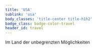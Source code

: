 ```yaml
---
title: 'USA'
sublink: 'usa'
body_classes: 'title-center title-h1h2'
badge_class: badge-color-travel
header_id: travel
---
```


Im Land der unbegrenzten Möglichkeiten